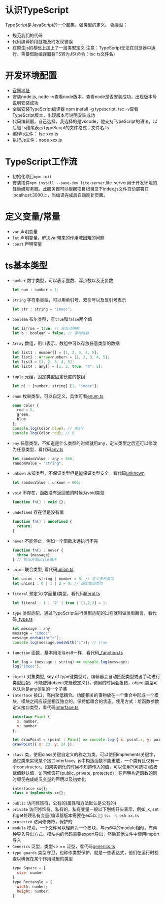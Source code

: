 # 认识TypeScript
TypeScript是JavaScript的一个超集，强类型的定义。
强类型：
  - 规范我们的代码
  - 代码编译阶段就能及时发现错误
  - 在原生js的基础上加上了一层类型定义
注意：TypeScript无法在浏览器中运行，需要借助编译器将TS转为JS(命令：tsc ts文件名)

# 开发环境配置
- [官网地址](https://www.typescriptlang.org/)
- 安装node.js, node -v查看node版本，查看node是否安装成功，出现版本号说明安装成功
- 全局安装TypeScript编译器 npm install -g typescript, tsc -v查看TypeScript版本，出现版本号说明安装成功
- 代码编辑器，自己选择，我选择的是vscode，他支持TypeScript的语法，以后缀.ts结尾表示TypeScript的文件格式；文件名.ts
- 编译ts文件： tsc xxx.ts
- 执行Js文件：node xxx.js

# TypeScript工作流
- 初始化项目`npm init`
- 安装插件`npm install --save-dev lite-server`,lite-server用于开发环境的轻量级服务器。此服务器可以根据项目根目录下index.js文件自动部署在localhost:3000上，当编译完成后自动刷新页面。

# 定义变量/常量
- `var` 声明变量
- `let` 声明变量，解决var带来的作用域困难的问题
- `const` 声明常量

# ts基本类型
- `number` 数字类型，可以表示整数、浮点数以及正负数
  ```javascript
  let num : number = 1;
  ```
- `string` 字符串类型，可以用单引号、双引号以及反引号表示
  ```javascript
  let str : string = "imooc";
  ```
- `boolean` 布尔类型，有`true`和`false`两个值
  ```javascript
  let isTrue = true; // 会自动映射
  let b : boolean = false; // 手动映射
  ```
- `Array` 数组，用`[]`表示，数组中可以存放任意类型的数据
  ```javascript
  let list1 : number[] = [1, 2, 3, 4, 5];
  let list2 : Array<number> = [1, 2, 3, 4, 5];
  let list3 = [1, 2, 3, 4, 5];
  let list4 : any[] = [1, 2, true, "4", 5];
  ```
- `tuple` 元组，固定类型固定长度的数组
  ```javascript
  let p1 : [number, string] [1, "imooc"];
  ```
- `enum` 枚举类型，可以自定义，具体可看[enum.ts](./enum.ts)
  ```javascript
  enum Color {
    red = 5,
    green,
    blue
  };
  console.log(Color.blue); // 索引7
  console.log(Color.red); // 5
  ```
- `any` 任意类型，不知道是什么类型的时候就用any，定义类型之后还可以修改为任意类型，看代码[any.ts](./any.ts)
  ```javascript
  let randomValue : any = 666;
  randomValue = "string";
  ```
- `unkown` 未知类型，不保证类型但是能保证类型安全，看代码[unknown](./unknown.ts)
  ```javascript
  let randomValue : unkown = 666;
  ```
- `void` 不存在，函数没有返回值的时候为void类型
  ```javascript
  function fn() : void {};
  ```
- `undefined` 存在但是没有值
  ```javascript
  function fn() : undefined {
    return;
  }
  ```
- `never` 不能停止，例如一个函数永远执行不完
  ```javascript
  function fn() : never {
    throw {message};
  } // 抛出异常while循环
  ```
- `union` 联合类型, 看代码[union.ts](./union.ts)
  ```javascript
  let union : string | number = 6; // 定义多种类型
  let union1 : 0 | 1 | 2 = 0; // 固定取值类型
  ```
- `literal` 预定义(字面量)类型，看代码[literal.ts](./literal.ts)
  ```javascript
  let literal : 1 | '2' | true | [1,2,3] = 1;
  ```
- `type` 类型适配，通过TypeScript进行类型适配的过程就叫做类型断言，看代码[_type.ts](./_type.ts)
  ```javascript
  let message : any;
  message = "imooc";
  message.endsWith("c");
  console.log(message.endsWith("c")); // true
  ```
- `function` 函数，基本用法与es6一样，看代码[_function.ts](./_function.ts)
  ```javascript
  let log = (message : string) => console.log(message);
  log("imooc");
  ```
- `object` 对象类型, key of type键类型对。编辑器会自动匹配类型或者手动进行类型匹配，不能使用object来笼统定义{}，调用的时候会报错，object类型可以认为是any类型的一个子集
- `interface` 接口，高内聚低耦合。功能相关的事物放在一个集合中形成一个模块，模块之间应该是相互独立的，保持低耦合的状态。使用方式：给函数参数定义接口类型，看代码[interface.ts](./interface.ts)
  ```javascript
  interface Point {
    x: number,
    y: number
  };

  let drawPoint = (point : Point) => console.log({ x: point.x, y: point.y }); // { x: 23, y: 24 }
  drawPoint({ x: 23, y: 24 });
  ```
- `class` 类，使用class关键自定义的称之为类。可以使用implements关键字，通过类来实现某个接口interface，js中构造函数不能重载，一个类有且仅有一个constructor。如果实例化的时候不知道传入的值，可以使用?(可选项)或者赋值默认值，访问修饰符(public, private, protected)，在声明构造函数的同时顺便完成成员变量的声明以及初始化
  ```javascript
  interfacce xx{};
  class x implements xx{};
  ```
- `public` 访问修饰符，公有的(属性和方法默认是公有的)
- `private` 访问修饰符，私有的，私有变量一般以下划线开头表示，例如_x, set和get处理私有变量(编译器版本需要在es5以上) `tsc -t es5 xx.ts`
- `protected` 访问修饰符，保护的
- `module` 模块，一个文件可以理解为一个模块，与es6中的module相似，有两种导入导出方式。模块内的代码需要export导出，然后其他文件中使用import导入
- `Generics` 泛型，类型<> == 泛型，看代码[generics.ts](./generics.ts)
- `type guards` 类型守卫，也称作类型保护，就是一些表达式，他们在运行时检查以确保在某个作用域里的类型
  ```javascript
  type Square = {
    size: number
  }
  type Rectangle = {
    width: number;
    height: number;
  }
  ```